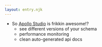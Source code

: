```yaml
---
layout: entry.njk
---
```


- So [Apollo Studio](studio.apollographql.com) is frikkin awesome!?
    - see different versions of your schema
    - performance monitoring
    - clean auto-generated api docs

